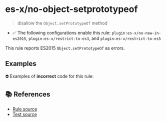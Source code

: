 # es-x/no-object-setprototypeof
> disallow the `Object.setPrototypeOf` method

- ✅ The following configurations enable this rule: `plugin:es-x/no-new-in-es2015`, `plugin:es-x/restrict-to-es3`, and `plugin:es-x/restrict-to-es5`

This rule reports ES2015 `Object.setPrototypeOf` as errors.

## Examples

⛔ Examples of **incorrect** code for this rule:

<eslint-playground type="bad" code="/*eslint es-x/no-object-setprototypeof: error */
Object.setPrototypeOf(obj, proto)
" />

## 📚 References

- [Rule source](https://github.com/ota-meshi/eslint-plugin-es-x/blob/v4.1.0/lib/rules/no-object-setprototypeof.js)
- [Test source](https://github.com/ota-meshi/eslint-plugin-es-x/blob/v4.1.0/tests/lib/rules/no-object-setprototypeof.js)
